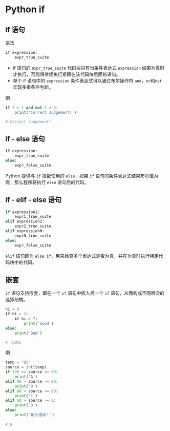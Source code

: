 # Python if

## if 语句

语法

```Python
if expression:
    expr_true_suite
```

* if 语句的 `expr_true_suite` 代码块只有当条件表达式 `expression` 结果为真时才执行，否则将继续执行紧跟在该代码块后面的语句。
* 单个 if 语句中的 `expression` 条件表达式可以通过布尔操作符 `and`，`or`和`not` 实现多重条件判断。

例

```Python
if 2 > 1 and not 2 > 3:
    print('Correct Judgement!')

# Correct Judgement!
```

## if - else 语句

```Python
if expression:
    expr_true_suite
else:
    expr_false_suite
```

Python 提供与 `if` 搭配使用的 `else`，如果 `if` 语句的条件表达式结果布尔值为假，那么程序将执行 `else` 语句后的代码。

##  if - elif - else 语句

```Python
if expression1:
    expr1_true_suite
elif expression2:
    expr2_true_suite
elif expressionN:
    exprN_true_suite
else:
    expr_false_suite
```

`elif` 语句即为 `else if`，用来检查多个表达式是否为真，并在为真时执行特定代码块中的代码。

## 嵌套

`if` 语句支持嵌套，即在一个 `if` 语句中嵌入另一个 `if` 语句，从而构成不同层次的选择结构。

```Python
hi = 6
if hi > 2:
    if hi > 7:
        print('Good')
else:
    print('Bad')

# 无输出
```

例

```Python
temp = "85"
source = int(temp)
if 100 >= source >= 90:
    print('A')
elif 90 > source >= 80:
    print('B')
elif 80 > source >= 60:
    print('C')
elif 60 > source >= 0:
    print('D')
else:
    print('输入错误！')
    
# B
```

## 